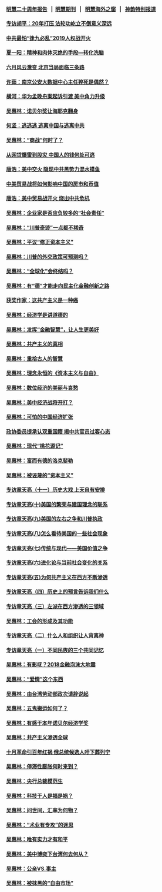 #### [明慧二十周年报告](https://github.com/gfw-breaker/mh-reports/blob/master/README.md?t=07221802) &nbsp;&nbsp;|&nbsp;&nbsp;[明慧期刊](https://github.com/gfw-breaker/mh-qikan) &nbsp;&nbsp;|&nbsp;&nbsp; [明慧海外之窗](https://github.com/gfw-breaker/mh-news/blob/master/README.md?t=07221802) &nbsp;&nbsp;|&nbsp;&nbsp; [神韵特别报道](https://github.com/gfw-breaker/mh-news/blob/master/shenyun.md?t=07221802) 

#### [专访胡平：20年打压 法轮功屹立不倒意义深远](../pages/nsc423/n11398800.md?t=07221802) 

#### [中共最怕“逢九必乱”2019人权战开火](../pages/nsc423/n11385248.md?t=07221802) 

#### [夏一阳：精神和肉体灭绝的手段—转化洗脑](../pages/nsc423/n11368250.md?t=07221802) 

#### [六月风云激变 北京当局面临三条路](../pages/nsc423/n11313668.md?t=07221802) 

#### [许茹：南京公安大数据中心主任猝死是偶然？](../pages/nsc423/n11064744.md?t=07221802) 

#### [横河：华为孟晚舟案起诉引渡 美中角力升级](../pages/nsc423/n11027230.md?t=07221802) 

#### [吴惠林：诺贝尔奖让海耶克翻身](../pages/nsc423/n10890049.md?t=07221802) 

#### [何坚：逃逃逃 逃离中国与逃离中共](../pages/nsc423/n10592891.md?t=07221802) 

#### [吴惠林：“商战”何时了？](../pages/nsc423/n10573558.md?t=07221802) 

#### [从网贷爆雷到股灾 中国人的钱何处可逃](../pages/nsc423/n10572800.md?t=07221802) 

#### [唐浩：美中交火 隐现中共黑势力混水摸鱼](../pages/nsc423/n10544040.md?t=07221802) 

#### [中美贸易战将如何影响中国的房市和币值](../pages/nsc423/n10543697.md?t=07221802) 

#### [唐浩：美中贸易战开火 烧出中共危机](../pages/nsc423/n10540126.md?t=07221802) 

#### [吴惠林：企业家是否应负较多的“社会责任”](../pages/nsc423/n10535022.md?t=07221802) 

#### [吴惠林：“川普奇迹”一点都不稀奇](../pages/nsc423/n10512808.md?t=07221802) 

#### [吴惠林：平议“修正资本主义”](../pages/nsc423/n10495724.md?t=07221802) 

#### [吴惠林：川普的外交政策可预测吗？](../pages/nsc423/n10462387.md?t=07221802) 

#### [吴惠林：“全球化”会终结吗？](../pages/nsc423/n10452838.md?t=07221802) 

#### [吴惠林：有“德”才能走向民主化金融创新之路](../pages/nsc423/n10432292.md?t=07221802) 

#### [获奖作家：这共产主义是一种癌](../pages/nsc423/n10431541.md?t=07221802) 

#### [吴惠林：经济学是讲道德的](../pages/nsc423/n10398014.md?t=07221802) 

#### [吴惠林：发挥“金融智慧”，让人生更美好](../pages/nsc423/n10375019.md?t=07221802) 

#### [吴惠林：共产主义的真相](../pages/nsc423/n10351394.md?t=07221802) 

#### [吴惠林：重拾古人的智慧](../pages/nsc423/n10337691.md?t=07221802) 

#### [吴惠林：理念永恒的《资本主义与自由》](../pages/nsc423/n10316274.md?t=07221802) 

#### [吴惠林：数位经济的美丽与哀愁](../pages/nsc423/n10292946.md?t=07221802) 

#### [吴惠林：美中经济战将开打？](../pages/nsc423/n10258825.md?t=07221802) 

#### [吴惠林：可怕的中国经济扩张](../pages/nsc423/n10219147.md?t=07221802) 

#### [政协委员提承认双重国籍 揭中共官员过客心态](../pages/nsc423/n10208809.md?t=07221802) 

#### [吴惠林：现代“桃花源记”](../pages/nsc423/n10185234.md?t=07221802) 

#### [吴惠林：富而有德的洛克斐勒](../pages/nsc423/n10142264.md?t=07221802) 

#### [吴惠林：被诬蔑的“资本主义”](../pages/nsc423/n10124816.md?t=07221802) 

#### [专访章天亮（十一）历史大戏 上天自有安排](../pages/nsc423/n10094905.md?t=07221802) 

#### [专访章天亮(十)美国的繁荣与建国理念的联系](../pages/nsc423/n10094899.md?t=07221802) 

#### [专访章天亮(九)美国的左右之争和川普执政](../pages/nsc423/n10094889.md?t=07221802) 

#### [专访章天亮(八)怎么看待美国的一些社会现象](../pages/nsc423/n10094857.md?t=07221802) 

#### [专访章天亮(七)传统与现代——美国价值之争](../pages/nsc423/n10093140.md?t=07221802) 

#### [专访章天亮(六)进化论与当前社会变化的关系](../pages/nsc423/n10092036.md?t=07221802) 

#### [专访章天亮(五)为何共产主义在西方不断渗透](../pages/nsc423/n10083620.md?t=07221802) 

#### [专访章天亮（四）历史上的预言告诉我们什么](../pages/nsc423/n10083606.md?t=07221802) 

#### [专访章天亮（三）左派在西方渗透的三领域](../pages/nsc423/n10081115.md?t=07221802) 

#### [吴惠林：工会的形成及其功能](../pages/nsc423/n10080633.md?t=07221802) 

#### [专访章天亮（二）什么人和组织让人背离神](../pages/nsc423/n10076637.md?t=07221802) 

#### [专访章天亮（一）不同民族的三个共同记忆](../pages/nsc423/n10074188.md?t=07221802) 

#### [吴惠林：有影呒？2018金融泡沫大地震](../pages/nsc423/n10040534.md?t=07221802) 

#### [吴惠林：“爱情”这个东西](../pages/nsc423/n10019423.md?t=07221802) 

#### [吴惠林：由台湾劳动部政次请辞说起](../pages/nsc423/n9979679.md?t=07221802) 

#### [吴惠林：五鬼搬运如何了？](../pages/nsc423/n9925338.md?t=07221802) 

#### [吴惠林：有感于本年诺贝尔经济学奖](../pages/nsc423/n9871883.md?t=07221802) 

#### [吴惠林：共产主义渗透全球](../pages/nsc423/n9812748.md?t=07221802) 

#### [十月革命引百年红祸 俄总统候选人吁下葬列宁](../pages/nsc423/n9810182.md?t=07221802) 

#### [吴惠林：停滞性膨胀何时来到？](../pages/nsc423/n9764136.md?t=07221802) 

#### [吴惠林：央行总裁模范生](../pages/nsc423/n9728134.md?t=07221802) 

#### [吴惠林：科技于人是福是祸？](../pages/nsc423/n9672982.md?t=07221802) 

#### [吴惠林：问世间，汇率为何物？](../pages/nsc423/n9621788.md?t=07221802) 

#### [吴惠林：“术业有专攻”的迷思](../pages/nsc423/n9580363.md?t=07221802) 

#### [吴惠林：唯有实力才有和平](../pages/nsc423/n9529599.md?t=07221802) 

#### [吴惠林：美中博奕下台湾何去何从？](../pages/nsc423/n9483598.md?t=07221802) 

#### [吴惠林：公亲VS.事主](../pages/nsc423/n9425637.md?t=07221802) 

#### [吴惠林：被抹黑的“自由市场”](../pages/nsc423/n9351545.md?t=07221802) 

